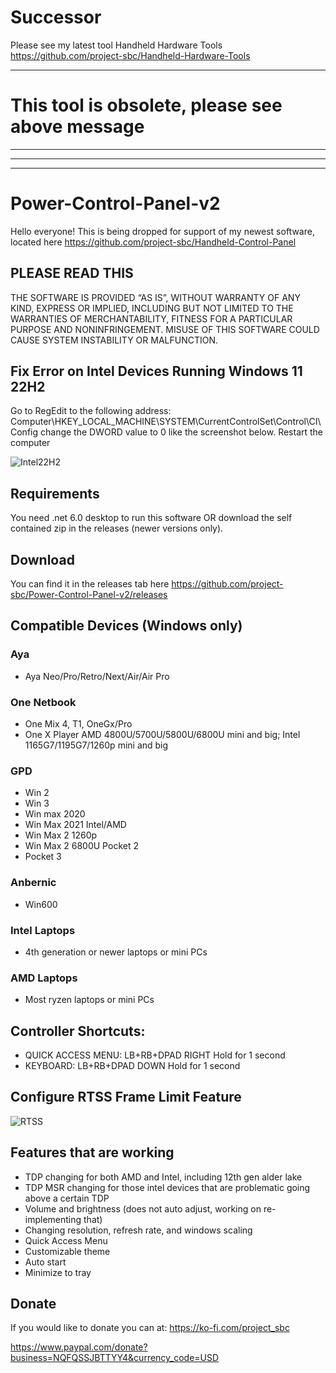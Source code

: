 # Successor

Please see my latest tool Handheld Hardware Tools https://github.com/project-sbc/Handheld-Hardware-Tools

--------------
# This tool is obsolete, please see above message
--------------
--------------
--------------

# Power-Control-Panel-v2

Hello everyone! This is being dropped for support of my newest software, located here https://github.com/project-sbc/Handheld-Control-Panel


## PLEASE READ THIS

THE SOFTWARE IS PROVIDED “AS IS”, WITHOUT WARRANTY OF ANY KIND, EXPRESS OR IMPLIED, INCLUDING BUT NOT LIMITED TO THE WARRANTIES OF MERCHANTABILITY, FITNESS FOR A PARTICULAR PURPOSE AND NONINFRINGEMENT. MISUSE OF THIS SOFTWARE COULD CAUSE SYSTEM INSTABILITY OR MALFUNCTION.

## Fix Error on Intel Devices Running Windows 11 22H2

Go to RegEdit to the following address:  Computer\HKEY_LOCAL_MACHINE\SYSTEM\CurrentControlSet\Control\CI\Config
change the DWORD value to 0 like the screenshot below.
Restart the computer

![Intel22H2](https://github.com/project-sbc/Power-Control-Panel-v2/blob/master/Intel%2022H2%20driver%20fix.jpg?raw=true "Intel 22H2 fix")


## Requirements

You need .net 6.0 desktop to run this software OR download the self contained zip in the releases (newer versions only).

## Download

You can find it in the releases tab here <https://github.com/project-sbc/Power-Control-Panel-v2/releases>

## Compatible Devices (Windows only)

### Aya
- Aya Neo/Pro/Retro/Next/Air/Air Pro

### One Netbook

- One Mix 4, T1, OneGx/Pro
- One X Player AMD 4800U/5700U/5800U/6800U mini and big; Intel 1165G7/1195G7/1260p mini and big

### GPD

- Win 2
- Win 3
- Win max 2020
- Win Max 2021 Intel/AMD
- Win Max 2 1260p
- Win Max 2 6800U Pocket 2
- Pocket 3

### Anbernic

- Win600

### Intel Laptops

- 4th generation or newer laptops or mini PCs

### AMD Laptops

- Most ryzen laptops or mini PCs

## Controller Shortcuts:

- QUICK ACCESS MENU:   LB+RB+DPAD RIGHT  Hold for 1 second
- KEYBOARD:   LB+RB+DPAD DOWN  Hold for 1 second

## Configure RTSS Frame Limit Feature

![RTSS](https://github.com/project-sbc/Power-Control-Panel-v2/blob/master/RTSS%20PCP%20Setup.jpg?raw=true "RTSS Setup")

## Features that are working

- TDP changing for both AMD and Intel, including 12th gen alder lake
- TDP MSR changing for those intel devices that are problematic going above a certain TDP
- Volume and brightness (does not auto adjust, working on re-implementing that)
- Changing resolution, refresh rate, and windows scaling
- Quick Access Menu
- Customizable theme
- Auto start
- Minimize to tray

## Donate

If you would like to donate you can at:
<https://ko-fi.com/project_sbc>

<https://www.paypal.com/donate?business=NQFQSSJBTTYY4&currency_code=USD>
